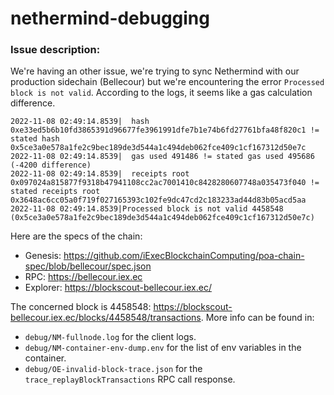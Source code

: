 # nethermind-debugging

### Issue description:

We're having an other issue, we're trying to sync Nethermind with our production sidechain (Bellecour) but we're encountering the error `Processed block is not valid`.
According to the logs, it seems like a gas calculation difference.
```
2022-11-08 02:49:14.8539|  hash 0xe33ed5b6b10fd3865391d96677fe3961991dfe7b1e74b6fd27761bfa48f820c1 != stated hash 0x5ce3a0e578a1fe2c9bec189de3d544a1c494deb062fce409c1cf167312d50e7c 
2022-11-08 02:49:14.8539|  gas used 491486 != stated gas used 495686 (-4200 difference) 
2022-11-08 02:49:14.8539|  receipts root 0x097024a815877f9318b47941108cc2ac7001410c8428280607748a035473f040 != stated receipts root 0x3648ac6cc05a0f719f027165393c102fe9dc47cd2c183233ad44d83b05acd5aa 
2022-11-08 02:49:14.8539|Processed block is not valid 4458548 (0x5ce3a0e578a1fe2c9bec189de3d544a1c494deb062fce409c1cf167312d50e7c) 
```

Here are the specs of the chain:
* Genesis: https://github.com/iExecBlockchainComputing/poa-chain-spec/blob/bellecour/spec.json
* RPC: https://bellecour.iex.ec
* Explorer: https://blockscout-bellecour.iex.ec/


The concerned block is 4458548: https://blockscout-bellecour.iex.ec/blocks/4458548/transactions. More info can be found in:
* `debug/NM-fullnode.log` for the client logs.
* `debug/NM-container-env-dump.env` for the list of env variables in the container.
* `debug/OE-invalid-block-trace.json` for the `trace_replayBlockTransactions` RPC call response.